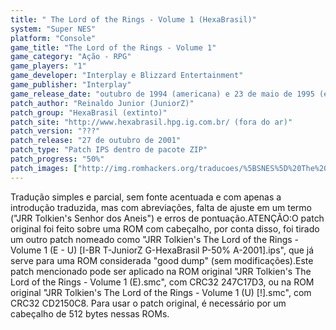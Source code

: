 ```yaml
---
title: " The Lord of the Rings - Volume 1 (HexaBrasil)"
system: "Super NES"
platform: "Console"
game_title: "The Lord of the Rings - Volume 1"
game_category: "Ação - RPG"
game_players: "1"
game_developer: "Interplay e Blizzard Entertainment"
game_publisher: "Interplay"
game_release_date: "outubro de 1994 (americana) e 23 de maio de 1995 (européia)"
patch_author: "Reinaldo Junior (JuniorZ)"
patch_group: "HexaBrasil (extinto)"
patch_site: "http://www.hexabrasil.hpg.ig.com.br/ (fora do ar)"
patch_version: "???"
patch_release: "27 de outubro de 2001"
patch_type: "Patch IPS dentro de pacote ZIP"
patch_progress: "50%"
patch_images: ["http://img.romhackers.org/traducoes/%5BSNES%5D%20The%20Lord%20of%20the%20Rings%20-%20Volume%201%20-%201.png","http://img.romhackers.org/traducoes/%5BSNES%5D%20The%20Lord%20of%20the%20Rings%20-%20Volume%201%20-%20HexaBrasil%20-%202.png","http://img.romhackers.org/traducoes/%5BSNES%5D%20The%20Lord%20of%20the%20Rings%20-%20Volume%201%20-%20HexaBrasil%20-%203.png"]
---
```

Tradução simples e parcial, sem fonte acentuada e com apenas a introdução traduzida, mas com abreviações, falta de ajuste em um termo ("JRR Tolkien's Senhor dos Aneis") e erros de pontuação.ATENÇÃO:O patch original foi feito sobre uma ROM com cabeçalho, por conta disso, foi tirado um outro patch nomeado como "JRR Tolkien's The Lord of the Rings - Volume 1 (E - U) [I-BR T-JuniorZ G-HexaBrasil P-50% A-2001].ips", que já serve para uma ROM considerada "good dump" (sem modificações).Este patch mencionado pode ser aplicado na ROM original "JRR Tolkien's The Lord of the Rings - Volume 1 (E).smc", com CRC32 247C17D3, ou na ROM original "JRR Tolkien's The Lord of the Rings - Volume 1 (U) [!].smc", com CRC32 CD2150C8. Para usar o patch original, é necessário por um cabeçalho de 512 bytes nessas ROMs.